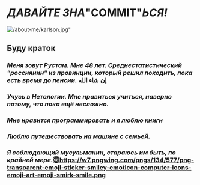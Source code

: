 # *ДАВАЙТЕ ЗНА*"COMMIT"*ЬСЯ!*

![/about-me/karlson.jpg"](https://ic.pics.livejournal.com/tanjand/44781189/103446489/103446489_original.jpg)

## Буду краток

### *Меня зовут Рустам. Мне 48 лет. Среднестатистический "россиянин" из провинции, который решил покодить, пока есть время до пенсии.* إن شاء الله

### _Учусь в Нетологии. Мне нравиться учиться, наверно потому, что пока ещё несложно._

### _Мне нравится программировать и я люблю книги_

### _Люблю путешествовать на машине с семьей._

### *Я соблюдающий мусульманин, стараюсь им быть, по крайней мере.*[😇](https://w7.pngwing.com/pngs/134/577/png-transparent-emoji-sticker-smiley-emoticon-computer-icons-emoji-art-emoji-smirk-smile.png)https://w7.pngwing.com/pngs/134/577/png-transparent-emoji-sticker-smiley-emoticon-computer-icons-emoji-art-emoji-smirk-smile.png
